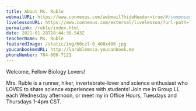 ```yaml
---
title: About Ms. Ruble
webmailURL: https://www.connexus.com/webmail?hideHeader=true/#/composemessage?idRecipient=3453988
livelessonURL: https://www.connexus.com/external/livelesson/?url-path=lruble&domain=ue2prod01.livelesson.com
permalink: /ruble/index.html
date: 2021-01-28T18:44:38.543Z
teacherName: Ms. Ruble
featuredImage: /static/img/60czl-0_400x400.jpg
youcanbookmeURL: http://larublemnca.youcanbook.me
phoneNumber: 704-600-7121
---
```

Welcome, Fellow Biology Lovers!

Mrs. Ruble is a runner, hiker, invertebrate-lover and science enthusiast who LOVES to share science experiences with students! Join me in Group LL each Wednesday afternoon, or meet my in Office Hours, Tuesdays and Thursdays 1-4pm CST.